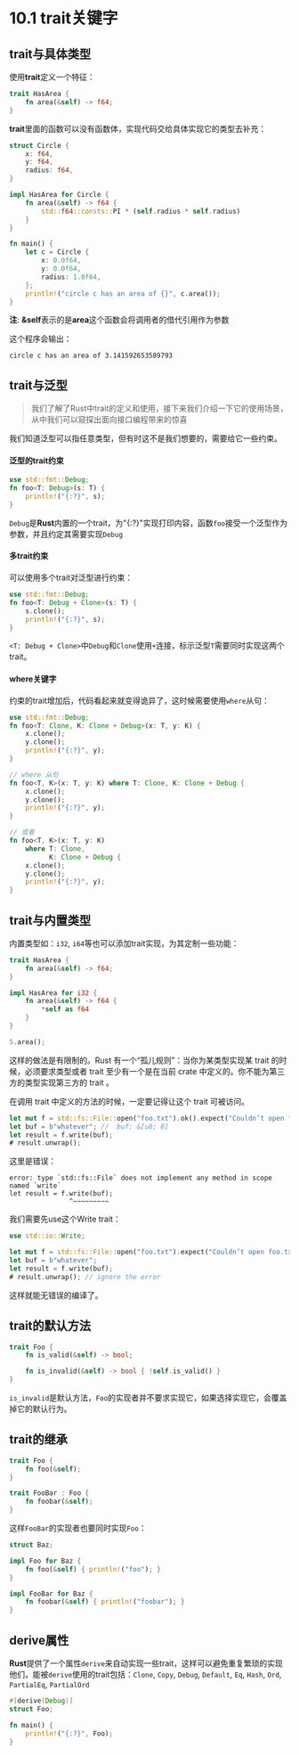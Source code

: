 # 10.1 trait关键字

## trait与具体类型

使用**trait**定义一个特征：

```rust
trait HasArea {
    fn area(&self) -> f64;
}
```
**trait**里面的函数可以没有函数体，实现代码交给具体实现它的类型去补充：

```rust
struct Circle {
    x: f64,
    y: f64,
    radius: f64,
}

impl HasArea for Circle {
    fn area(&self) -> f64 {
        std::f64::consts::PI * (self.radius * self.radius)
    }
}

fn main() {
    let c = Circle {
        x: 0.0f64,
        y: 0.0f64,
        radius: 1.0f64,
    };
    println!("circle c has an area of {}", c.area());
}
```
**注**: **&self**表示的是**area**这个函数会将调用者的借代引用作为参数

这个程序会输出：

```
circle c has an area of 3.141592653589793
```

## trait与泛型

> 我们了解了Rust中trait的定义和使用，接下来我们介绍一下它的使用场景，从中我们可以窥探出面向接口编程带来的惊喜

我们知道泛型可以指任意类型，但有时这不是我们想要的，需要给它一些约束。

#### 泛型的trait约束

```rust
use std::fmt::Debug;
fn foo<T: Debug>(s: T) {
    println!("{:?}", s); 
}
```

`Debug`是**Rust**内置的一个trait，为"{:?}"实现打印内容，函数`foo`接受一个泛型作为参数，并且约定其需要实现`Debug`

#### 多trait约束

可以使用多个trait对泛型进行约束：

```rust
use std::fmt::Debug;
fn foo<T: Debug + Clone>(s: T) {
    s.clone(); 
    println!("{:?}", s); 
}
```
`<T: Debug + Clone>`中`Debug`和`Clone`使用`+`连接，标示泛型`T`需要同时实现这两个trait。

#### where关键字

约束的trait增加后，代码看起来就变得诡异了，这时候需要使用`where`从句：

```rust
use std::fmt::Debug;
fn foo<T: Clone, K: Clone + Debug>(x: T, y: K) {
    x.clone();
    y.clone();
    println!("{:?}", y);
}

// where 从句
fn foo<T, K>(x: T, y: K) where T: Clone, K: Clone + Debug {
    x.clone();
    y.clone();
    println!("{:?}", y);
}

// 或者
fn foo<T, K>(x: T, y: K) 
    where T: Clone, 
          K: Clone + Debug {
    x.clone();
    y.clone();
    println!("{:?}", y);
}
```

## trait与内置类型

内置类型如：`i32`, `i64`等也可以添加trait实现，为其定制一些功能：

```rust
trait HasArea {
    fn area(&self) -> f64;
}

impl HasArea for i32 {
    fn area(&self) -> f64 {
        *self as f64
    }
}

5.area();
```

这样的做法是有限制的。Rust 有一个“孤儿规则”：当你为某类型实现某 trait 的时候，必须要求类型或者 trait 至少有一个是在当前 crate 中定义的。你不能为第三方的类型实现第三方的 trait 。

在调用 trait 中定义的方法的时候，一定要记得让这个 trait 可被访问。

```rust
let mut f = std::fs::File::open("foo.txt").ok().expect("Couldn’t open foo.txt");
let buf = b"whatever"; //  buf: &[u8; 8]
let result = f.write(buf);
# result.unwrap();
```

这里是错误：

```
error: type `std::fs::File` does not implement any method in scope named `write`
let result = f.write(buf);
               ^~~~~~~~~~
```

我们需要先use这个Write trait：

```rust
use std::io::Write;

let mut f = std::fs::File::open("foo.txt").expect("Couldn’t open foo.txt");
let buf = b"whatever";
let result = f.write(buf);
# result.unwrap(); // ignore the error
```

这样就能无错误的编译了。


## trait的默认方法


```rust
trait Foo {
    fn is_valid(&self) -> bool;

    fn is_invalid(&self) -> bool { !self.is_valid() }
}
```

`is_invalid`是默认方法，`Foo`的实现者并不要求实现它，如果选择实现它，会覆盖掉它的默认行为。

## trait的继承

```rust
trait Foo {
    fn foo(&self);
}

trait FooBar : Foo {
    fn foobar(&self);
}
```

这样`FooBar`的实现者也要同时实现`Foo`：

```rust
struct Baz;

impl Foo for Baz {
    fn foo(&self) { println!("foo"); }
}

impl FooBar for Baz {
    fn foobar(&self) { println!("foobar"); }
}
```

## derive属性

**Rust**提供了一个属性`derive`来自动实现一些trait，这样可以避免重复繁琐的实现他们，能被`derive`使用的trait包括：`Clone`, `Copy`, `Debug`, `Default`, `Eq`, `Hash`, `Ord`, `PartialEq`, `PartialOrd`

```rust
#[derive(Debug)]
struct Foo;

fn main() {
    println!("{:?}", Foo);
}
```



